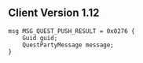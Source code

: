 ## Client Version 1.12

```rust,ignore
msg MSG_QUEST_PUSH_RESULT = 0x0276 {
    Guid guid;    
    QuestPartyMessage message;    
}

```
